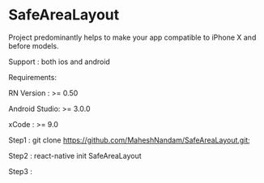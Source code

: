 # SafeAreaLayout
Project predominantly helps to make your app compatible to iPhone X and before models.

Support : both ios and android

Requirements: 

RN Version : >= 0.50

Android Studio: >= 3.0.0

xCode : >= 9.0 

Step1 : git clone https://github.com/MaheshNandam/SafeAreaLayout.git;

Step2 : react-native init SafeAreaLayout

Step3 : 
